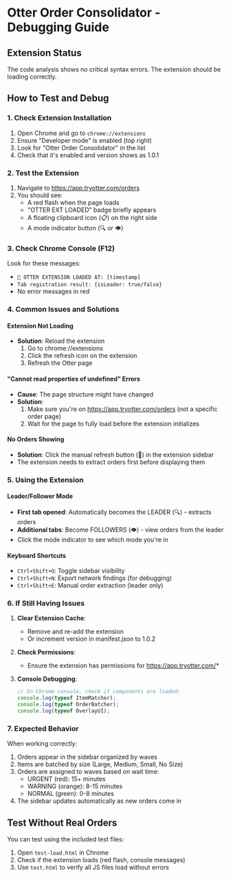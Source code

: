 # Otter Order Consolidator - Debugging Guide

## Extension Status
The code analysis shows no critical syntax errors. The extension should be loading correctly.

## How to Test and Debug

### 1. Check Extension Installation
1. Open Chrome and go to `chrome://extensions`
2. Ensure "Developer mode" is enabled (top right)
3. Look for "Otter Order Consolidator" in the list
4. Check that it's enabled and version shows as 1.0.1

### 2. Test the Extension
1. Navigate to https://app.tryotter.com/orders
2. You should see:
   - A red flash when the page loads
   - "OTTER EXT LOADED" badge briefly appears
   - A floating clipboard icon (📋) on the right side
   - A mode indicator button (🔍 or 👁️)

### 3. Check Chrome Console (F12)
Look for these messages:
- `🔴 OTTER EXTENSION LOADED AT: [timestamp]`
- `Tab registration result: {isLeader: true/false}`
- No error messages in red

### 4. Common Issues and Solutions

#### Extension Not Loading
- **Solution**: Reload the extension
  1. Go to chrome://extensions
  2. Click the refresh icon on the extension
  3. Refresh the Otter page

#### "Cannot read properties of undefined" Errors
- **Cause**: The page structure might have changed
- **Solution**: 
  1. Make sure you're on https://app.tryotter.com/orders (not a specific order page)
  2. Wait for the page to fully load before the extension initializes

#### No Orders Showing
- **Solution**: Click the manual refresh button (🔄) in the extension sidebar
- The extension needs to extract orders first before displaying them

### 5. Using the Extension

#### Leader/Follower Mode
- **First tab opened**: Automatically becomes the LEADER (🔍) - extracts orders
- **Additional tabs**: Become FOLLOWERS (👁️) - view orders from the leader
- Click the mode indicator to see which mode you're in

#### Keyboard Shortcuts
- `Ctrl+Shift+O`: Toggle sidebar visibility
- `Ctrl+Shift+N`: Export network findings (for debugging)
- `Ctrl+Shift+E`: Manual order extraction (leader only)

### 6. If Still Having Issues

1. **Clear Extension Cache**:
   - Remove and re-add the extension
   - Or increment version in manifest.json to 1.0.2

2. **Check Permissions**:
   - Ensure the extension has permissions for https://app.tryotter.com/*

3. **Console Debugging**:
   ```javascript
   // In Chrome console, check if components are loaded:
   console.log(typeof ItemMatcher);
   console.log(typeof OrderBatcher);
   console.log(typeof OverlayUI);
   ```

### 7. Expected Behavior
When working correctly:
1. Orders appear in the sidebar organized by waves
2. Items are batched by size (Large, Medium, Small, No Size)
3. Orders are assigned to waves based on wait time:
   - URGENT (red): 15+ minutes
   - WARNING (orange): 8-15 minutes  
   - NORMAL (green): 0-8 minutes
4. The sidebar updates automatically as new orders come in

## Test Without Real Orders
You can test using the included test files:
1. Open `test-load.html` in Chrome
2. Check if the extension loads (red flash, console messages)
3. Use `test.html` to verify all JS files load without errors